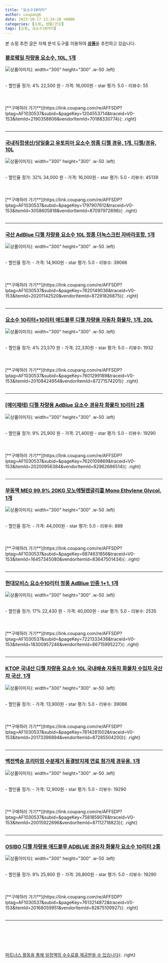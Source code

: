 ```yaml
---
title: "요소수10리터"
author: coupang6
date: 2023-10-17 13:24:28 +0800
categories: [쇼핑, 생활/건강]
tags: [쇼핑, 요소수10리터]
---
```


본 쇼핑 추천 글은 자체 분석 도구를 이용하여 [**상품**](https://link.coupang.com/a/bao1ui)을 추천하고 있습니다.

### [블로웨일 차량용 요소수, 10L, 1개](https://link.coupang.com/re/AFFSDP?lptag=AF1030537&subid=&pageKey=1204553714&traceid=V0-153&itemId=2190358606&vendorItemId=70188330774)

![상품이미지](https://thumbnail10.coupangcdn.com/thumbnails/remote/230x230ex/image/retail/images/2980984922546415-d619fae0-2bdb-4af0-bfa7-d5402eb767f1.jpg){: width="300" height="300" .w-50 .left}


<br>
- 할인율 정가: 4%  22,500   원
- 가격: 16,000원
- star 평가: 5.0
- 리뷰수: 55
<br>
<br>
<br>
<br>
[**구매하러 가기**](https://link.coupang.com/re/AFFSDP?lptag=AF1030537&subid=&pageKey=1204553714&traceid=V0-153&itemId=2190358606&vendorItemId=70188330774){: .right}
<br>
<br>

---

### [국내직접생산/당일출고 유토피아 요소수 정품 디젤 경유, 1개, 디젤/경유, 10L](https://link.coupang.com/re/AFFSDP?lptag=AF1030537&subid=&pageKey=1797907612&traceid=V0-153&itemId=3058605818&vendorItemId=87097972696)

![상품이미지](https://thumbnail9.coupangcdn.com/thumbnails/remote/230x230ex/image/vendor_inventory/dd1b/ac98966a1aee8aec6b0b9e4362d56cecd0603d46b74a90153bb6a7bd2b72.jpg){: width="300" height="300" .w-50 .left}


<br>
- 할인율 정가: 32%  34,000   원
- 가격: 16,000원
- star 평가: 5.0
- 리뷰수: 45139
<br>
<br>
<br>
<br>
[**구매하러 가기**](https://link.coupang.com/re/AFFSDP?lptag=AF1030537&subid=&pageKey=1797907612&traceid=V0-153&itemId=3058605818&vendorItemId=87097972696){: .right}
<br>
<br>

---

### [국산 AdBlue 디젤 차량용 요소수 10L 정품 더녹스크린 자바라포함, 1개](https://link.coupang.com/re/AFFSDP?lptag=AF1030537&subid=&pageKey=7620149036&traceid=V0-153&itemId=20201142520&vendorItemId=87291826875)

![상품이미지](https://thumbnail6.coupangcdn.com/thumbnails/remote/230x230ex/image/vendor_inventory/6fc8/a0d5afb75cd45360d010ff3e1cfdd0ab819f799dc4ed61f675b97c939887.jpg){: width="300" height="300" .w-50 .left}


<br>
- 할인율 정가: 
- 가격: 14,900원
- star 평가: 5.0
- 리뷰수: 39066
<br>
<br>
<br>
<br>
[**구매하러 가기**](https://link.coupang.com/re/AFFSDP?lptag=AF1030537&subid=&pageKey=7620149036&traceid=V0-153&itemId=20201142520&vendorItemId=87291826875){: .right}
<br>
<br>

---

### [요소수 10리터+10리터 애드블루 디젤 차량용 자동차 화물차, 1개, 20L](https://link.coupang.com/re/AFFSDP?lptag=AF1030537&subid=&pageKey=7601299189&traceid=V0-153&itemId=20108424954&vendorItemId=87271574201)

![상품이미지](https://thumbnail6.coupangcdn.com/thumbnails/remote/230x230ex/image/vendor_inventory/ed04/9d8f65d258320db9596736731c50ddd3da8c5a174316fef08ad38499efa8.jpg){: width="300" height="300" .w-50 .left}


<br>
- 할인율 정가: 4%  23,570   원
- 가격: 22,330원
- star 평가: 5.0
- 리뷰수: 1932
<br>
<br>
<br>
<br>
[**구매하러 가기**](https://link.coupang.com/re/AFFSDP?lptag=AF1030537&subid=&pageKey=7601299189&traceid=V0-153&itemId=20108424954&vendorItemId=87271574201){: .right}
<br>
<br>

---

### [[메이체테] 디젤 차량용 AdBlue 요소수 경유차 화물차 10리터 2통](https://link.coupang.com/re/AFFSDP?lptag=AF1030537&subid=&pageKey=7620109869&traceid=V0-153&itemId=20200956384&vendorItemId=82962686514)

![상품이미지](https://thumbnail9.coupangcdn.com/thumbnails/remote/230x230ex/image/vendor_inventory/9483/fd7ecd0fe83229839cd10d538cbb67a025d3b0c57bfe9daf65b0519eaec2.jpg){: width="300" height="300" .w-50 .left}


<br>
- 할인율 정가: 9%  25,900   원
- 가격: 21,400원
- star 평가: 5.0
- 리뷰수: 19290
<br>
<br>
<br>
<br>
[**구매하러 가기**](https://link.coupang.com/re/AFFSDP?lptag=AF1030537&subid=&pageKey=7620109869&traceid=V0-153&itemId=20200956384&vendorItemId=82962686514){: .right}
<br>
<br>

---

### [부동액 MEG 99.9% 20KG 모노에틸렌글리콜 Mono Ethylene Glycol, 1개](https://link.coupang.com/re/AFFSDP?lptag=AF1030537&subid=&pageKey=6874631856&traceid=V0-153&itemId=16457345080&vendorItemId=83647501434)

![상품이미지](https://thumbnail6.coupangcdn.com/thumbnails/remote/230x230ex/image/vendor_inventory/16c4/323418a5ff70100174afbfa7d6db0b5c1eb066169e2bbf1028dc1cdfe8f0.jpg){: width="300" height="300" .w-50 .left}


<br>
- 할인율 정가: 
- 가격: 44,000원
- star 평가: 5.0
- 리뷰수: 889
<br>
<br>
<br>
<br>
[**구매하러 가기**](https://link.coupang.com/re/AFFSDP?lptag=AF1030537&subid=&pageKey=6874631856&traceid=V0-153&itemId=16457345080&vendorItemId=83647501434){: .right}
<br>
<br>

---

### [현대모비스 요소수10리터 정품 AdBlue 인증 1+1, 1개](https://link.coupang.com/re/AFFSDP?lptag=AF1030537&subid=&pageKey=7221333438&traceid=V0-153&itemId=18300957246&vendorItemId=86715995227)

![상품이미지](https://thumbnail9.coupangcdn.com/thumbnails/remote/230x230ex/image/vendor_inventory/2027/92428507acb4bda8032f8b2ec729de5143105aa8ffacf24addcee0988b2e.png){: width="300" height="300" .w-50 .left}


<br>
- 할인율 정가: 17%  22,430   원
- 가격: 40,000원
- star 평가: 5.0
- 리뷰수: 2535
<br>
<br>
<br>
<br>
[**구매하러 가기**](https://link.coupang.com/re/AFFSDP?lptag=AF1030537&subid=&pageKey=7221333438&traceid=V0-153&itemId=18300957246&vendorItemId=86715995227){: .right}
<br>
<br>

---

### [KTOP 국내산 디젤 차량용 요소수 10L 국내배송 자동차 화물차 수입차 국산차 국산, 1개](https://link.coupang.com/re/AFFSDP?lptag=AF1030537&subid=&pageKey=7614281502&traceid=V0-153&itemId=20173396894&vendorItemId=87265504200)

![상품이미지](https://thumbnail6.coupangcdn.com/thumbnails/remote/230x230ex/image/vendor_inventory/c0c2/3dc9fe9157cfc27d268c97728018057734da010a07580a84b56eef2c4cc7.jpg){: width="300" height="300" .w-50 .left}


<br>
- 할인율 정가: 
- 가격: 13,900원
- star 평가: 5.0
- 리뷰수: 39066
<br>
<br>
<br>
<br>
[**구매하러 가기**](https://link.coupang.com/re/AFFSDP?lptag=AF1030537&subid=&pageKey=7614281502&traceid=V0-153&itemId=20173396894&vendorItemId=87265504200){: .right}
<br>
<br>

---

### [백전백승 프리미엄 수분제거 동결방지제 연료 첨가제 경유용, 1개](https://link.coupang.com/re/AFFSDP?lptag=AF1030537&subid=&pageKey=7581859076&traceid=V0-153&itemId=20015922696&vendorItemId=87112718823)

![상품이미지](https://thumbnail9.coupangcdn.com/thumbnails/remote/230x230ex/image/vendor_inventory/012c/c4ddc5189bbc573de05ee6d90ba4cd85b3338133457685e520c6ccf4c1d5.jpg){: width="300" height="300" .w-50 .left}


<br>
- 할인율 정가: 
- 가격: 12,900원
- star 평가: 5.0
- 리뷰수: 19290
<br>
<br>
<br>
<br>
[**구매하러 가기**](https://link.coupang.com/re/AFFSDP?lptag=AF1030537&subid=&pageKey=7581859076&traceid=V0-153&itemId=20015922696&vendorItemId=87112718823){: .right}
<br>
<br>

---

### [OSIBO 디젤 차량용 애드블루 ADBLUE 경유차 화물차 요소수 10리터 2통](https://link.coupang.com/re/AFFSDP?lptag=AF1030537&subid=&pageKey=7613214872&traceid=V0-153&itemId=20168059951&vendorItemId=82875109927)

![상품이미지](https://thumbnail8.coupangcdn.com/thumbnails/remote/230x230ex/image/vendor_inventory/53bf/8fdb5314e8358b687669b4ef6fcdba87b9bad31688fc4a20d44a2b92826d.jpg){: width="300" height="300" .w-50 .left}


<br>
- 할인율 정가: 9%  25,900   원
- 가격: 26,800원
- star 평가: 5.0
- 리뷰수: 19290
<br>
<br>
<br>
<br>
[**구매하러 가기**](https://link.coupang.com/re/AFFSDP?lptag=AF1030537&subid=&pageKey=7613214872&traceid=V0-153&itemId=20168059951&vendorItemId=82875109927){: .right}
<br>
<br>

---
<br><br><br><br><br> [파트너스 활동을 통해 일정액의 수수료를 제공받을 수 있습니다](https://link.coupang.com/a/bao1ui){: .right}
